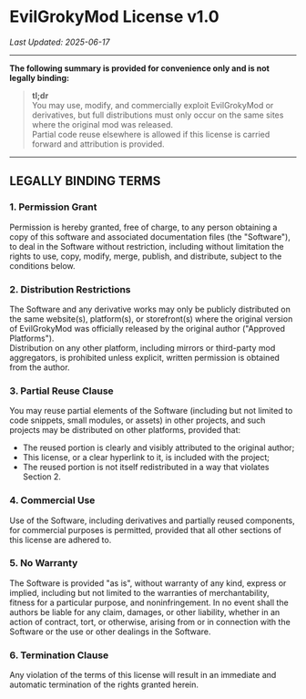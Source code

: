 # EvilGrokyMod License v1.0
_Last Updated: 2025-06-17_

---

**The following summary is provided for convenience only and is not legally binding:**

> **tl;dr**  
> You may use, modify, and commercially exploit EvilGrokyMod or derivatives, but full distributions must only occur on the same sites where the original mod was released.  
> Partial code reuse elsewhere is allowed if this license is carried forward and attribution is provided.

---

## LEGALLY BINDING TERMS

### 1. Permission Grant  
Permission is hereby granted, free of charge, to any person obtaining a copy of this software and associated documentation files (the "Software"), to deal in the Software without restriction, including without limitation the rights to use, copy, modify, merge, publish, and distribute, subject to the conditions below.

### 2. Distribution Restrictions  
The Software and any derivative works may only be publicly distributed on the same website(s), platform(s), or storefront(s) where the original version of EvilGrokyMod was officially released by the original author ("Approved Platforms").  
Distribution on any other platform, including mirrors or third-party mod aggregators, is prohibited unless explicit, written permission is obtained from the author.

### 3. Partial Reuse Clause  
You may reuse partial elements of the Software (including but not limited to code snippets, small modules, or assets) in other projects, and such projects may be distributed on other platforms, provided that:
- The reused portion is clearly and visibly attributed to the original author;  
- This license, or a clear hyperlink to it, is included with the project;  
- The reused portion is not itself redistributed in a way that violates Section 2.

### 4. Commercial Use  
Use of the Software, including derivatives and partially reused components, for commercial purposes is permitted, provided that all other sections of this license are adhered to.

### 5. No Warranty  
The Software is provided "as is", without warranty of any kind, express or implied, including but not limited to the warranties of merchantability, fitness for a particular purpose, and noninfringement. In no event shall the authors be liable for any claim, damages, or other liability, whether in an action of contract, tort, or otherwise, arising from or in connection with the Software or the use or other dealings in the Software.

### 6. Termination Clause  
Any violation of the terms of this license will result in an immediate and automatic termination of the rights granted herein.
